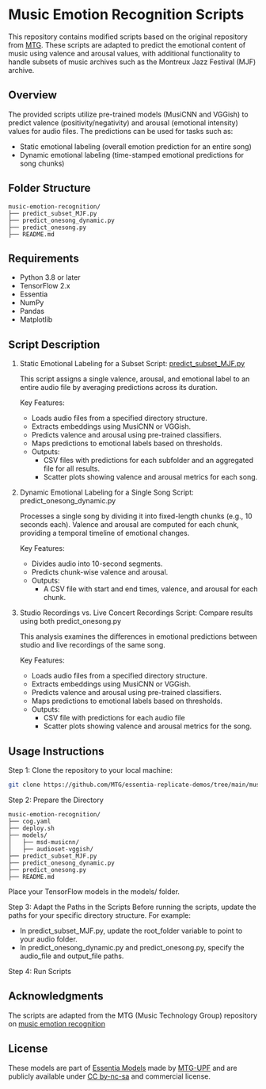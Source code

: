 
# Music Emotion Recognition Scripts

This repository contains modified scripts based on the original repository from [MTG](https://github.com/MTG/essentia-replicate-demos/tree/main/music-arousal-valence). These scripts are adapted to predict the emotional content of music using valence and arousal values, with additional functionality to handle subsets of music archives such as the Montreux Jazz Festival (MJF) archive.

## Overview

The provided scripts utilize pre-trained models (MusiCNN and VGGish) to predict valence (positivity/negativity) and arousal (emotional intensity) values for audio files. The predictions can be used for tasks such as:
- Static emotional labeling (overall emotion prediction for an entire song)
- Dynamic emotional labeling (time-stamped emotional predictions for song chunks)

## Folder Structure

```plaintext
music-emotion-recognition/
├── predict_subset_MJF.py
├── predict_onesong_dynamic.py
├── predict_onesong.py
├── README.md
```

## Requirements
- Python 3.8 or later
- TensorFlow 2.x
- Essentia
- NumPy
- Pandas
- Matplotlib

## Script Description 
1. Static Emotional Labeling for a Subset
   Script: [predict_subset_MJF.py](predict_subset_MJF.py)

   This script assigns a single valence, arousal, and emotional label to an entire audio file by averaging predictions across its duration.

    Key Features:
   - Loads audio files from a specified directory structure.
   - Extracts embeddings using MusiCNN or VGGish.
   - Predicts valence and arousal using pre-trained classifiers.
   - Maps predictions to emotional labels based on thresholds.
   - Outputs:
     -  CSV files with predictions for each subfolder and an aggregated file for all results.
     -  Scatter plots showing valence and arousal metrics for each song.

2. Dynamic Emotional Labeling for a Single Song
   Script: predict_onesong_dynamic.py

   Processes a single song by dividing it into fixed-length chunks (e.g., 10 seconds each). Valence and arousal are computed for each chunk, providing a temporal timeline of emotional 
   changes.

    Key Features:

   - Divides audio into 10-second segments.
   - Predicts chunk-wise valence and arousal.
   - Outputs:
     - A CSV file with start and end times, valence, and arousal for each chunk.
       
3. Studio Recordings vs. Live Concert Recordings
   Script: Compare results using both predict_onesong.py 

   This analysis examines the differences in emotional predictions between studio and live recordings of the same song.

   Key Features:
   - Loads audio files from a specified directory structure.
   - Extracts embeddings using MusiCNN or VGGish.
   - Predicts valence and arousal using pre-trained classifiers.
   - Maps predictions to emotional labels based on thresholds.
   - Outputs:
     -  CSV file with predictions for each audio file
     -  Scatter plots showing valence and arousal metrics for the song.

  
## Usage Instructions
Step 1: Clone the repository to your local machine:

```bash
git clone https://github.com/MTG/essentia-replicate-demos/tree/main/music-arousal-valence
```
Step 2: Prepare the Directory
```plaintext
music-emotion-recognition/
├── cog.yaml
├── deploy.sh
├── models/
│   ├── msd-musicnn/
│   ├── audioset-vggish/
├── predict_subset_MJF.py
├── predict_onesong_dynamic.py
├── predict_onesong.py
├── README.md
```
  Place your TensorFlow models in the models/ folder.

Step 3: Adapt the Paths in the Scripts
Before running the scripts, update the paths for your specific directory structure. For example:

- In predict_subset_MJF.py, update the root_folder variable to point to your audio folder.
- In predict_onesong_dynamic.py and predict_onesong.py, specify the audio_file and output_file paths.

Step 4: Run Scripts
## Acknowledgments
The scripts are adapted from the MTG (Music Technology Group) repository on [music emotion recognition](https://github.com/MTG/essentia-replicate-demos)

## License
These models are part of [Essentia Models](https://essentia.upf.edu/models.html) made by [MTG-UPF](https://www.upf.edu/web/mtg/) and are publicly available under [CC by-nc-sa](https://creativecommons.org/licenses/by-nc-sa/4.0/) and commercial license.
